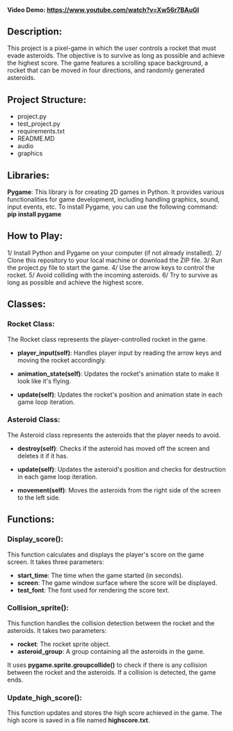 #### Video Demo:  <https://www.youtube.com/watch?v=Xw56r7BAuGI>

## Description:
This project is a pixel-game in which the user controls a rocket that must evade asteroids.
The objective is to survive as long as possible and achieve the highest score. The game features a scrolling space background, a rocket that can be moved in four directions, and randomly generated asteroids.

## Project Structure:
- project.py
- test_project.py
- requirements.txt
- README.MD
- audio
- graphics

## Libraries:
**Pygame**: This library is for creating 2D games in Python. It provides various functionalities for game development, including handling graphics, sound, input events, etc. To install Pygame, you can use the following command: **pip install pygame**

## How to Play:
1/ Install Python and Pygame on your computer (if not already installed).
2/ Clone this repository to your local machine or download the ZIP file.
3/ Run the project.py file to start the game.
4/ Use the arrow keys to control the rocket.
5/ Avoid colliding with the incoming asteroids.
6/ Try to survive as long as possible and achieve the highest score.

## Classes:
### Rocket Class:
The Rocket class represents the player-controlled rocket in the game. 

- **player_input(self)**: Handles player input by reading the arrow keys and moving the rocket accordingly.

- **animation_state(self)**: Updates the rocket's animation state to make it look like it's flying.

- **update(self)**: Updates the rocket's position and animation state in each game loop iteration.

### Asteroid Class:
The Asteroid class represents the asteroids that the player needs to avoid.

- **destroy(self)**: Checks if the asteroid has moved off the screen and deletes it if it has.

- **update(self)**: Updates the asteroid's position and checks for destruction in each game loop iteration.

- **movement(self)**: Moves the asteroids from the right side of the screen to the left side.


## Functions:
### Display_score():
This function calculates and displays the player's score on the game screen. It takes three parameters:
- **start_time**: The time when the game started (in seconds).
- **screen**: The game window surface where the score will be displayed.
- **test_font**: The font used for rendering the score text.

### Collision_sprite():
This function handles the collision detection between the rocket and the asteroids. It takes two parameters:
- **rocket**: The rocket sprite object.
- **asteroid_group**: A group containing all the asteroids in the game.

It uses **pygame.sprite.groupcollide()** to check if there is any collision between the rocket and the asteroids. If a collision is detected, the game ends.

### Update_high_score():
This function updates and stores the high score achieved in the game. The high score is saved in a file named **highscore.txt**.
